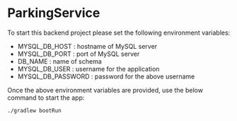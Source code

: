 # ParkingService

To start this backend project please set the following environment variables:

- MYSQL_DB_HOST : hostname of MySQL server
- MYSQL_DB_PORT : port of MySQL server 
- DB_NAME       : name of schema  
- MYSQL_DB_USER : username for the application
- MYSQL_DB_PASSWORD : password for the above username

Once the above environment variables are provided, use the below command to start the app:

```shell script
./gradlew bootRun
```